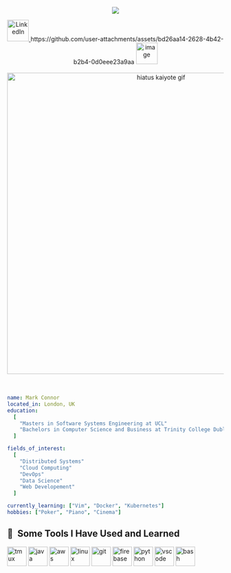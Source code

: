 <p align="center">
  <img src="https://capsule-render.vercel.app/api?text=Hello%20there!🕹️&animation=fadeIn&type=waving&color=gradient&height=100"/>
</p>
<div align="center">
  <a href="https://www.linkedin.com/in/mark-connor2003" target="_blank">
    <img width="50" alt="LinkedIn" src="https://github.com/user-attachments/assets/d2bc4f0e-a2b5-442c-b84d-19125b80d562" />
  </a>
  https://github.com/user-attachments/assets/bd26aa14-2628-4b42-b2b4-0d0eee23a9aa

  <a href="https://markconnor-personal.vercel.app/" target="_blank">
    <img width="50" alt="image" src="https://github.com/user-attachments/assets/bd26aa14-2628-4b42-b2b4-0d0eee23a9aa" />
  </a>
  
</div>
<br>
<div align="center">
  <img src="hiatus_kiayote.gif" width="700" alt="hiatus kaiyote gif" />
</div>
<br><br>

```yaml
name: Mark Connor
located_in: London, UK
education:
  [
    "Masters in Software Systems Engineering at UCL"
    "Bachelors in Computer Science and Business at Trinity College Dublin"
  ]

fields_of_interest:
  [
    "Distributed Systems"
    "Cloud Computing"
    "DevOps"
    "Data Science"
    "Web Developement"
  ]

currently_learning: ["Vim", "Docker", "Kubernetes"]
hobbies: ["Poker", "Piano", "Cinema"]
```

<h2> 🚀 &nbsp;Some Tools I Have Used and Learned</h2>
<p align="left">
<img src="https://cdn.jsdelivr.net/gh/devicons/devicon@latest/icons/tmux/tmux-original.svg" alt="tmux" width="45" height="45"/>
<img src="https://cdn.jsdelivr.net/gh/devicons/devicon@latest/icons/java/java-original.svg" alt="java" width="45" height="45"/>
<img src="https://cdn.jsdelivr.net/gh/devicons/devicon@latest/icons/amazonwebservices/amazonwebservices-original-wordmark.svg" alt="aws" width="45" height="45" />
<img src="https://cdn.jsdelivr.net/gh/devicons/devicon@latest/icons/linux/linux-original.svg" alt="linux" width="45" height="45"/>
<img src="https://cdn.jsdelivr.net/gh/devicons/devicon@latest/icons/git/git-original.svg" alt="git" width="45" height="45"/>
<img src="https://cdn.jsdelivr.net/gh/devicons/devicon@latest/icons/firebase/firebase-original.svg" alt="firebase" width="45" height="45" />
<img src="https://cdn.jsdelivr.net/gh/devicons/devicon@latest/icons/python/python-original.svg" alt="python" width="45" height="45"/>
<img src="https://cdn.jsdelivr.net/gh/devicons/devicon/icons/vscode/vscode-original.svg" alt="vscode" width="45" height="45"/>
<img src="https://cdn.jsdelivr.net/gh/devicons/devicon/icons/bash/bash-original.svg" alt="bash" width="45" height="45"/>

</p>


